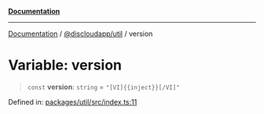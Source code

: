 [**Documentation**](../../../README.md)

***

[Documentation](../../../packages.md) / [@discloudapp/util](../README.md) / version

# Variable: version

> `const` **version**: `string` = `"[VI]{{inject}}[/VI]"`

Defined in: [packages/util/src/index.ts:11](https://github.com/discloud/discloud.app/blob/ff86a7704bdfa4b9011141068419f0a48ab50b8b/packages/util/src/index.ts#L11)
